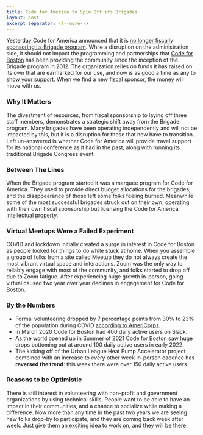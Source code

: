```yaml
---
title: Code for America to Spin Off its Brigades
layout: post
excerpt_separator: <!--more-->
---
```

Yesterday Code for America announced that it is [no longer fiscally sponsoring its Brigade program](https://discourse.codeforamerica.org/t/2023-network-announcements-and-reflections/1640). While a disruption on the administration side, it should not impact the programming and partnerships that [Code for Boston](https://www.codeforboston.org) has been providing the community since the inception of the Brigade program in 2012. The organization relies on funds it has raised on its own that are earmarked for our use, and now is as good a time as any to [show your support](https://codeforamerica.org/donate/brigade/?utm_campaign=code%20for%20boston&utm_source=codeforboston.org). When we find a new fiscal sponsor, the money will move with us.

### Why It Matters
The divestment of resources, from fiscal sponsorship to laying off three staff members, demonstrates a strategic shift away from the Brigade program. Many brigades have been operating independently and will not be impacted by this, but it is a disruption for those that now have to transition. Left un-answered is whether Code for America will provide travel support for its national conference as it had in the past, along with running its traditional Brigade Congress event.

### Between The Lines
When the Brigade program started it was a marquee program for Code for America. They used to provide direct budget allocations for the brigades, and the disappearance of those left some folks feeling burned. Meanwhile some of the most successful brigades struck out on their own, operating with their own fiscal sponsorship but licensing the Code for America intellectual property.

### Virtual Meetups Were a Failed Experiment
COVID and lockdown initially created a surge in interest in Code for Boston as people looked for things to do while stuck at home. When you assemble a group of folks from a site called Meetup they do not always create the most vibrant virtual space and interactions. Zoom was the only way to reliably engage with most of the community, and folks started to drop off due to Zoom fatigue. After experiencing huge growth in-person, going virtual caused two year over year declines in engagement for Code for Boston.

### By the Numbers
* Formal volunteering dropped by 7 percentage points from 30% to 23% of the population during COVID [according to AmeriCorps](https://americorps.gov/sites/default/files/document/volunteering-civic-life-america-research-summary.pdf).
* In March 2020 Code for Boston had 400 daily active users on Slack.
* As the world opened up in Summer of 2021 Code for Boston saw huge drops bottoming out at around 100 daily active users in early 2022.
* The kicking off of the Urban League Heat Pump Accelerator project combined with an increase to every other week in-person cadence has **reversed the trend**: this week there were over 150 daily active users. 

### Reasons to be Optimistic
There is still interest in volunteering with non-profit and government organizations by using technical skills. People want to be able to have an impact in their communities, and a chance to socialize while making a difference. Now more than any time in the past two years we are seeing new folks drop-by to participate, and they are coming back week after week. Just give them [an exciting idea to work on](https://docs.google.com/forms/d/e/1FAIpQLSce0lWiZFMe4HnqgM9iaXDVhpwG06_GNLGKKYR2mcQGlhQ4rQ/viewform), and they will be there.